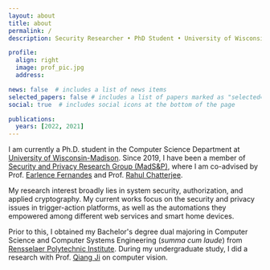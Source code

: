 ```yaml
---
layout: about
title: about
permalink: /
description: Security Researcher • PhD Student • University of Wisconsin-Madison

profile:
  align: right
  image: prof_pic.jpg
  address: 

news: false  # includes a list of news items
selected_papers: false # includes a list of papers marked as "selected={true}"
social: true  # includes social icons at the bottom of the page

publications:
  years: [2022, 2021]
---
```


I am currently a Ph.D. student in the Computer Science Department at [University of Wisconsin-Madison](https://wisc.edu/). Since 2019, I have been a member of [Security and Privacy Research Group (MadS&P)](https://madsp.cs.wisc.edu/), where I am co-advised by Prof. [Earlence Fernandes](http://www.earlence.com/) and Prof. [Rahul Chatterjee](https://pages.cs.wisc.edu/~chatterjee/). 

My research interest broadly lies in system security, authorization, and applied cryptography. My current works focus on the security and privacy issues in trigger-action platforms, as well as the automations they empowered among different web services and smart home devices.

Prior to this, I obtained my Bachelor's degree dual majoring in Computer Science and Computer Systems Engineering (*summa cum laude*) from [Rensselaer Polytechnic Institute](https://rpi.edu/). During my undergraduate study, I did a research with Prof. [Qiang Ji](https://www.ecse.rpi.edu/~qji/) on computer vision.





